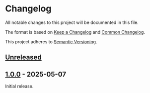 # Changelog

All notable changes to this project will be documented in this file.

The format is based on [Keep a Changelog](https://keepachangelog.com/en/1.0.0/) and [Common Changelog](
https://common-changelog.org/).

This project adheres to [Semantic Versioning](https://semver.org/spec/v2.0.0.html).

## [Unreleased]

## [1.0.0] - 2025-05-07

Initial release.

[unreleased]: https://github.com/funql/funql-playground-api/compare/1.0.0...HEAD
[1.0.0]: https://github.com/funql/funql-playground-api/releases/tag/1.0.0